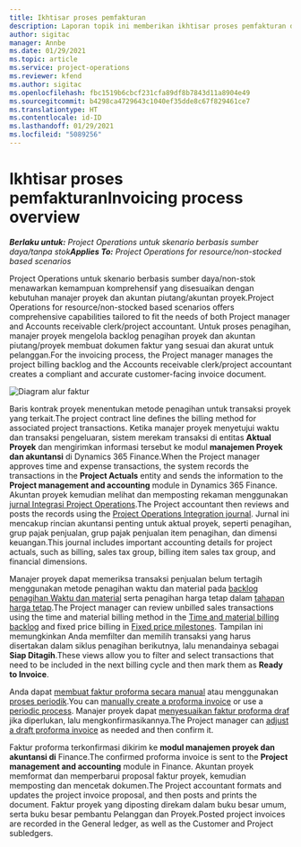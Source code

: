 ```yaml
---
title: Ikhtisar proses pemfakturan
description: Laporan topik ini memberikan ikhtisar proses pemfakturan di Project Operations untuk skenario berbasis sumber daya/non-stok.
author: sigitac
manager: Annbe
ms.date: 01/29/2021
ms.topic: article
ms.service: project-operations
ms.reviewer: kfend
ms.author: sigitac
ms.openlocfilehash: fbc1519b6cbcf231cfa89df8b7843d11a8904e49
ms.sourcegitcommit: b4298ca4729643c1040ef35dde8c67f829461ce7
ms.translationtype: HT
ms.contentlocale: id-ID
ms.lasthandoff: 01/29/2021
ms.locfileid: "5089256"
---
```

# <a name="invoicing-process-overview"></a><span data-ttu-id="d631f-103">Ikhtisar proses pemfakturan</span><span class="sxs-lookup"><span data-stu-id="d631f-103">Invoicing process overview</span></span>

<span data-ttu-id="d631f-104">_**Berlaku untuk:** Project Operations untuk skenario berbasis sumber daya/tanpa stok_</span><span class="sxs-lookup"><span data-stu-id="d631f-104">_**Applies To:** Project Operations for resource/non-stocked based scenarios_</span></span>

<span data-ttu-id="d631f-105">Project Operations untuk skenario berbasis sumber daya/non-stok menawarkan kemampuan komprehensif yang disesuaikan dengan kebutuhan manajer proyek dan akuntan piutang/akuntan proyek.</span><span class="sxs-lookup"><span data-stu-id="d631f-105">Project Operations for resource/non-stocked based scenarios offers comprehensive capabilities tailored to fit the needs of both Project manager and Accounts receivable clerk/project accountant.</span></span> <span data-ttu-id="d631f-106">Untuk proses penagihan, manajer proyek mengelola backlog penagihan proyek dan akuntan piutang/proyek membuat dokumen faktur yang sesuai dan akurat untuk pelanggan.</span><span class="sxs-lookup"><span data-stu-id="d631f-106">For the invoicing process, the Project manager manages the project billing backlog and the Accounts receivable clerk/project accountant creates a compliant and accurate customer-facing invoice document.</span></span>

![Diagram alur faktur](./media/invoicing-flow.png)

<span data-ttu-id="d631f-108">Baris kontrak proyek menentukan metode penagihan untuk transaksi proyek yang terkait.</span><span class="sxs-lookup"><span data-stu-id="d631f-108">The project contract line defines the billing method for associated project transactions.</span></span> <span data-ttu-id="d631f-109">Ketika manajer proyek menyetujui waktu dan transaksi pengeluaran, sistem merekam transaksi di entitas **Aktual Proyek** dan mengirimkan informasi tersebut ke modul **manajemen Proyek dan akuntansi** di Dynamics 365 Finance.</span><span class="sxs-lookup"><span data-stu-id="d631f-109">When the Project manager approves time and expense transactions, the system records the transactions in the **Project Actuals** entity and sends the information to the **Project management and accounting** module in Dynamics 365 Finance.</span></span> <span data-ttu-id="d631f-110">Akuntan proyek kemudian melihat dan memposting rekaman menggunakan [jurnal Integrasi Project Operations](../project-accounting/project-operations-integration-journal.md).</span><span class="sxs-lookup"><span data-stu-id="d631f-110">The Project accountant then reviews and posts the records using the [Project Operations Integration journal](../project-accounting/project-operations-integration-journal.md).</span></span> <span data-ttu-id="d631f-111">Jurnal ini mencakup rincian akuntansi penting untuk aktual proyek, seperti penagihan, grup pajak penjualan, grup pajak penjualan item penagihan, dan dimensi keuangan.</span><span class="sxs-lookup"><span data-stu-id="d631f-111">This journal includes important accounting details for project actuals, such as billing, sales tax group, billing item sales tax group, and financial dimensions.</span></span>

<span data-ttu-id="d631f-112">Manajer proyek dapat memeriksa transaksi penjualan belum tertagih menggunakan metode penagihan waktu dan material pada [backlog penagihan Waktu dan material](../proforma-invoicing/manage-billing-backlog.md#time-and-material-billing-backlog) serta penagihan harga tetap dalam [tahapan harga tetap](../proforma-invoicing/manage-billing-backlog.md#fixed-price-milestones).</span><span class="sxs-lookup"><span data-stu-id="d631f-112">The Project manager can review unbilled sales transactions using the time and material billing method in the [Time and material billing backlog](../proforma-invoicing/manage-billing-backlog.md#time-and-material-billing-backlog) and fixed price billing in [Fixed price milestones](../proforma-invoicing/manage-billing-backlog.md#fixed-price-milestones).</span></span> <span data-ttu-id="d631f-113">Tampilan ini memungkinkan Anda memfilter dan memilih transaksi yang harus disertakan dalam siklus penagihan berikutnya, lalu menandainya sebagai **Siap Ditagih**.</span><span class="sxs-lookup"><span data-stu-id="d631f-113">These views allow you to filter and select transactions that need to be included in the next billing cycle and then mark them as **Ready to Invoice**.</span></span>

<span data-ttu-id="d631f-114">Anda dapat [membuat faktur proforma secara manual](../proforma-invoicing/create-manual-proforma-invoice.md) atau menggunakan [proses periodik](../proforma-invoicing/configure-automated-invoice-creation.md).</span><span class="sxs-lookup"><span data-stu-id="d631f-114">You can [manually create a proforma invoice](../proforma-invoicing/create-manual-proforma-invoice.md) or use a [periodic process](../proforma-invoicing/configure-automated-invoice-creation.md).</span></span> <span data-ttu-id="d631f-115">Manajer proyek dapat [menyesuaikan faktur proforma draf](../proforma-invoicing/manage-proforma-invoice.md) jika diperlukan, lalu mengkonfirmasikannya.</span><span class="sxs-lookup"><span data-stu-id="d631f-115">The Project manager can [adjust a draft proforma invoice](../proforma-invoicing/manage-proforma-invoice.md) as needed and then confirm it.</span></span>

<span data-ttu-id="d631f-116">Faktur proforma terkonfirmasi dikirim ke **modul manajemen proyek dan akuntansi di** Finance.</span><span class="sxs-lookup"><span data-stu-id="d631f-116">The confirmed proforma invoice is sent to the **Project management and accounting** module in Finance.</span></span> <span data-ttu-id="d631f-117">Akuntan proyek memformat dan memperbarui proposal faktur proyek, kemudian memposting dan mencetak dokumen.</span><span class="sxs-lookup"><span data-stu-id="d631f-117">The Project accountant formats and updates the project invoice proposal, and then posts and prints the document.</span></span> <span data-ttu-id="d631f-118">Faktur proyek yang diposting direkam dalam buku besar umum, serta buku besar pembantu Pelanggan dan Proyek.</span><span class="sxs-lookup"><span data-stu-id="d631f-118">Posted project invoices are recorded in the General ledger, as well as the Customer and Project subledgers.</span></span>
